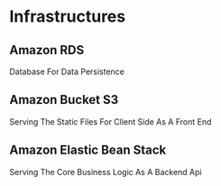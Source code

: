 # Infrastructures

## Amazon RDS

Database For Data Persistence

## Amazon Bucket S3

Serving The Static Files For Client Side As A Front End

## Amazon Elastic Bean Stack

Serving The Core Business Logic As A Backend Api
